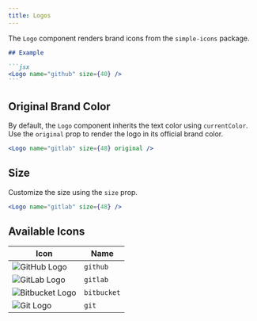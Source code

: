 ```yaml
---
title: Logos
---
```


The `Logo` component renders brand icons from the `simple-icons` package.

````md
## Example

```jsx
<Logo name="github" size={40} />
```
````

## Original Brand Color

By default, the `Logo` component inherits the text color using `currentColor`. Use the `original` prop to render the logo in its official brand color.

```jsx
<Logo name="gitlab" size={48} original />
```

## Size

Customize the size using the `size` prop.

```jsx
<Logo name="gitlab" size={48} />
```

## Available Icons

| Icon                                                     | Name        |
| -------------------------------------------------------- | ----------- |
| ![GitHub Logo](https://cdn.simpleicons.org/github)       | `github`    |
| ![GitLab Logo](https://cdn.simpleicons.org/gitlab)       | `gitlab`    |
| ![Bitbucket Logo](https://cdn.simpleicons.org/bitbucket) | `bitbucket` |
| ![Git Logo](https://cdn.simpleicons.org/git)             | `git`       |
